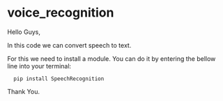 # voice_recognition
Hello Guys,

In this code we can convert speech to text. 

For this we need to install a module. You can do it by entering the bellow line into your terminal:

      pip install SpeechRecognition
      

Thank You.
